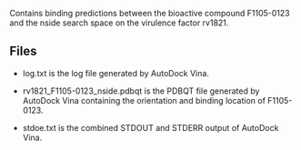 Contains binding predictions between the bioactive compound F1105-0123 and the nside search space on the virulence factor rv1821.

## Files

- log.txt is the log file generated by AutoDock Vina.

- rv1821_F1105-0123_nside.pdbqt is the PDBQT file generated by AutoDock Vina containing the orientation and binding location of F1105-0123.

- stdoe.txt is the combined STDOUT and STDERR output of AutoDock Vina.

